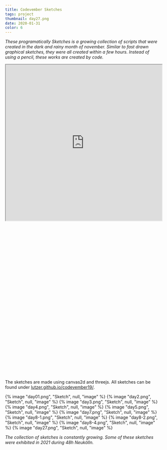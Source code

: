 ```yaml
---
title: Codevember Sketches
tags: project
thumbnail: day27.png
date: 2020-01-31
color: 6
---
```


*These programatically Sketches is a growing collection of scripts that were created in the dark and rainy month of november. Similar to fast drawn graphical sketches, they were all created within a few hours. Instead of using a pencil, these works are created by code.*

<span class="more"></span>

<div class="iframe-with-asp" style="padding-bottom: 100%;">
  <iframe src="https://lutzer.github.io/codevember19/day01-contrast-fullscreen.html" width="512" height="512"></iframe>
</div>

The sketches are made using canvas2d and threejs. All sketches can be found under [lutzer.github.io/codevember19/](https://lutzer.github.io/codevember19/).

<div class="gallery">
{% image "day01.png", "Sketch", null, "image" %}
{% image "day2.png", "Sketch", null, "image" %}
{% image "day3.png", "Sketch", null, "image" %}
{% image "day4.png", "Sketch", null, "image" %}
{% image "day5.png", "Sketch", null, "image" %}
{% image "day7.png", "Sketch", null, "image" %}
{% image "day8-1.png", "Sketch", null, "image" %}
{% image "day8-2.png", "Sketch", null, "image" %}
{% image "day8-4.png", "Sketch", null, "image" %}
{% image "day27.png", "Sketch", null, "image" %}
</div>

*The collection of sketches is constantly growing. Some of these sketches were exhibited in 2021 during 48h Neukölln.*